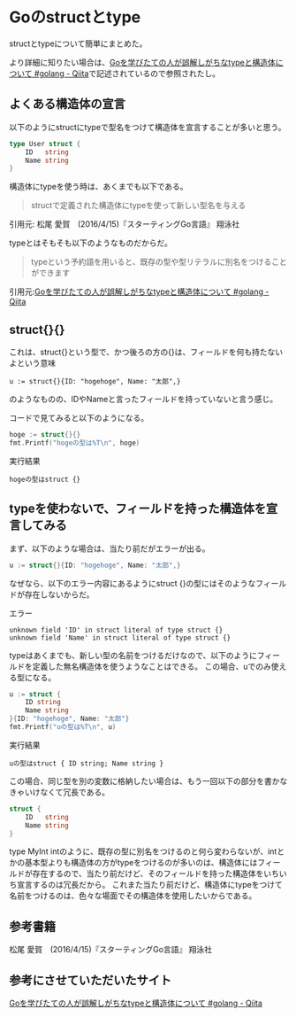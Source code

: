 # Goのstructとtype
structとtypeについて簡単にまとめた。

より詳細に知りたい場合は、[Goを学びたての人が誤解しがちなtypeと構造体について #golang - Qiita](https://qiita.com/tenntenn/items/45c568d43e950292bc31)で記述されているので参照されたし。

## よくある構造体の宣言
以下のようにstructにtypeで型名をつけて構造体を宣言することが多いと思う。

```go
type User struct {
	ID   string
	Name string
}
```
構造体にtypeを使う時は、あくまでも以下である。
> structで定義された構造体にtypeを使って新しい型名を与える

引用元: 松尾 愛賀　(2016/4/15)『スターティングGo言語』 翔泳社

typeとはそもそも以下のようなものだからだ。
> typeという予約語を用いると、既存の型や型リテラルに別名をつけることができます

引用元:[Goを学びたての人が誤解しがちなtypeと構造体について #golang - Qiita](https://qiita.com/tenntenn/items/45c568d43e950292bc31)



## struct{}{}
これは、struct{}という型で、かつ後ろの方の{}は、フィールドを何も持たないよという意味

```
u := struct{}{ID: "hogehoge", Name: "太郎",}
```
のようなものの、IDやNameと言ったフィールドを持っていないと言う感じ。

コードで見てみると以下のようになる。

```go
hoge := struct{}{}
fmt.Printf("hogeの型は%T\n", hoge)
```

実行結果

```
hogeの型はstruct {}
```

## typeを使わないで、フィールドを持った構造体を宣言してみる

まず、以下のような場合は、当たり前だがエラーが出る。

```go
u := struct{}{ID: "hogehoge", Name: "太郎",}
```

なぜなら、以下のエラー内容にあるようにstruct {}の型にはそのようなフィールドが存在しないからだ。

エラー

```
unknown field 'ID' in struct literal of type struct {}
unknown field 'Name' in struct literal of type struct {}
```

typeはあくまでも、新しい型の名前をつけるだけなので、以下のようにフィールドを定義した無名構造体を使うようなことはできる。
この場合、uでのみ使える型になる。

```go
u := struct {
	ID string
	Name string
}{ID: "hogehoge", Name: "太郎"}
fmt.Printf("uの型は%T\n", u)
```

実行結果

```
uの型はstruct { ID string; Name string }
```

この場合、同じ型を別の変数に格納したい場合は、もう一回以下の部分を書かなきゃいけなくて冗長である。

```go
struct {
	ID   string
	Name string
}
```

type MyInt intのように、既存の型に別名をつけるのと何ら変わらないが、intとかの基本型よりも構造体の方がtypeをつけるのが多いのは、構造体にはフィールドが存在するので、当たり前だけど、そのフィールドを持った構造体をいちいち宣言するのは冗長だから。
これまた当たり前だけど、構造体にtypeをつけて名前をつけるのは、色々な場面でその構造体を使用したいからである。

## 参考書籍
松尾 愛賀　(2016/4/15)『スターティングGo言語』 翔泳社

## 参考にさせていただいたサイト
[Goを学びたての人が誤解しがちなtypeと構造体について #golang - Qiita](https://qiita.com/tenntenn/items/45c568d43e950292bc31)
